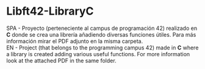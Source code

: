 # Libft42-LibraryC

SPA - Proyecto (perteneciente al campus de programación 42) realizado en **C** donde se crea una librería añadiendo diversas funciones útiles. Para más información mirar el PDF adjunto en la misma carpeta.<br>
EN - Project (that belongs to the programming campus 42) made in **C** where a library is created adding various useful functions. For more information look at the attached PDF in the same folder.
